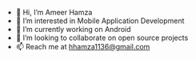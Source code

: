 - 👋 Hi, I’m Ameer Hamza
- 👀 I’m interested in Mobile Application Development 
- 🔭 I’m currently working on Android 
- 💞️ I’m looking to collaborate on open source projects
- 📫 Reach me at hhamza1136@gmail.com

